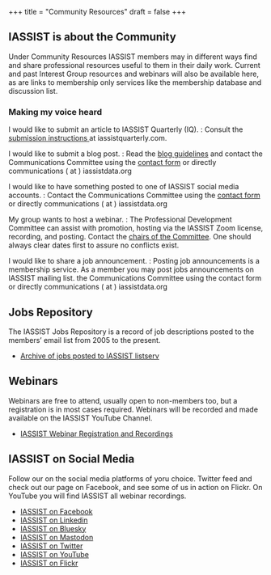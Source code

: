 +++
title = "Community Resources"
draft = false
+++

## IASSIST is about the Community

Under Community Resources IASSIST members may in different ways find and share professional resources useful to them in their daily work. Current and past Interest Group resources and webinars will also be available here, as are links to membership only services like the membership database and discussion list. 

### Making my voice heard



I would like to submit an article to IASSIST Quarterly (IQ).
: Consult the [submission instructions <span class="fas fa-external-link-alt"></span>](https://iassistquarterly.com/index.php/iassist/about/submissions) at iassistquarterly.com.

I would like to submit a blog post.
: Read the [blog guidelines](/blog/2020/01/01/iblog-topic-guidelines/) and contact the Communications Committee using the [contact form](/contact/) or directly communications ( at ) iassistdata.org 

I would like to have something posted to one of IASSIST social media accounts.
: Contact the Communications Committee using the [contact form](/contact/) or directly communications ( at ) iassistdata.org 

My group wants to host a webinar.
: The Professional Development Committee can assist with promotion, hosting via the IASSIST Zoom license, recording, and posting. Contact the [chairs of the Committee](/about/committees-and-groups/#professional-development-committee). One should always clear dates first to assure no conflicts exist.

I would like to share a job announcement. 
: Posting job announcements is a membership service. As a member you may post jobs announcements on IASSIST mailing list. the Communications Committee using the contact form or directly communications ( at ) iassistdata.org  

## Jobs Repository

The IASSIST Jobs Repository is a record of job descriptions posted to the members’ email list from 2005 to the present.

- [Archive of jobs posted to IASSIST listserv](/jobs-repository/)

## Webinars

Webinars are free to attend, usually open to non-members too, but a registration is in most cases required. Webinars will be recorded and made available on the IASSIST YouTube Channel.

- [IASSIST Webinar Registration and Recordings](/community/iassist-webinars/)

## IASSIST on Social Media

Follow our on the social media platforms of yoru choice. Twitter feed and check out our page on Facebook, and see some of us in action on Flickr. On YouTube you will find IASSIST all webinar recordings. 

- [IASSIST on Facebook](https://www.facebook.com/iassistdata/)
- [IASSIST on Linkedin](https://www.linkedin.com/company/iassistdata)
- [IASSIST on Bluesky](https://bsky.app/profile/iassistdata.bsky.social)
- [IASSIST on Mastodon](https://mastodon.social/@iassistdata)
- [IASSIST on Twitter](https://twitter.com/iassistdata)
- [IASSIST on YouTube](https://www.youtube.com/channel/UC315efmsReDcFbWHpWBmb9g)
- [IASSIST on Flickr](http://www.flickr.com/search/?w=all&amp;q=iassist&amp;m=text)

<br />

<!--
### Tweets by IASSISTDATA

We've removed the embedded Twitter feed because Twitter disabled the functionality. IASSIST will review it's social media channels in the fall 2023.

<a class="twitter-timeline" data-width="450" data-height="600" href="https://twitter.com/iassistdata?ref_src=twsrc%5Etfw">Tweets by iassistdata</a> <script async src="https://platform.twitter.com/widgets.js" charset="utf-8"></script> 
-->
<!-- #### Below are the pages that are currently listed under "Community". -->
